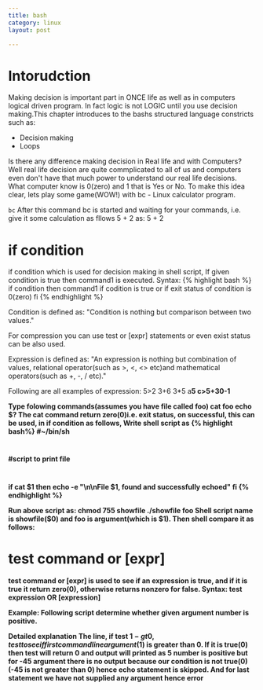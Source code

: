 ```yaml
---
title: bash
category: linux
layout: post

---
```

# Intorudction
Making decision is important part in ONCE life as well as in computers logical driven program. In fact logic is not LOGIC until you use decision making.This chapter introduces to the bashs structured language constricts such as:
- Decision making
- Loops

Is there any difference making decision in Real life and with Computers? Well real life decision are quite commplicated to all of us and computers even don't have that much power to understand our real life decisions. What computer know is 0(zero) and 1 that is Yes or No. To make this idea clear, lets play some game(WOW!) with bc - Linux calculator program.

`bc` After this command bc is started and waiting for your commands, i.e. give it some calculation as fllows 5 + 2 as:
5 + 2

# if condition
if condition which is used for decision making in shell script, If given condition is true then command1 is executed.
Syntax:
{% highlight bash %}
if condition
then 
        command1 if codition is true or if exit status of condition is 0(zero)
fi
{% endhighlight %}

Condition is defined as:
"Condition is nothing but comparison between two values."

For compression you can use test or [expr] statements or even exist status can be also used.

Expression is defined as:
"An expression is nothing but combination of values, relational operator(such as >, <, <> etc)and mathematical operators(such as +, -, / etc)."

Following are all examples of expression:
5>2
3+6
3*5
a<b
c>5
c>5+30-1

Type folowing commands(assumes you have file called foo)
cat foo
echo $?
The cat command return zero(0)i.e. exit status, on successful, this can be used, in if condition as follows, Write shell script as
{% highlight bash%}
#~/bin/sh
#
#script to print file
#
if cat $1
then
echo -e "\n\nFile $1, found and successfully echoed"
fi
{% endhighlight %}

Run above script as:
chmod 755 showfile
./showfile foo
Shell script name is showfile($0) and foo is argument(which is $1). Then shell compare it as follows:

# test command or [expr]
test command or [expr] is used to see if an expression is true, and if it is true it return zero(0), otherwise returns nonzero for false.
Syntax:
test expression OR [expression]

Example:
Following script determine whether given argument number is positive.

Detailed explanation
The line, if test $1 -gt 0, test to see if first command line argument($1) is greater than 0. If it is true(0) then test will return 0 and
 output will printed as 5 number is positive but for -45 argument there is no output because our condition is not true(0)(-45 is not greater than 0) hence echo statement is skipped. And for last statement we have not supplied any argument hence error
































